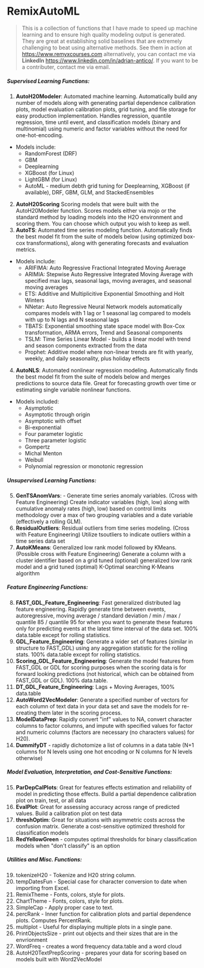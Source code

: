 # RemixAutoML
> This is a collection of functions that I have made to speed up machine learning and to ensure high quality modeling output is generated. They are great at establishing solid baselines that are extremely challenging to beat using alternative methods. See them in action at https://www.remyxcourses.com alternatively, you can contact me via **LinkedIn** https://www.linkedin.com/in/adrian-antico/. If you want to be a contributer, contact me via email.
##### Supervised Learning Functions: 
1. **AutoH20Modeler**: Automated machine learning. Automatically build any number of models along with generating partial dependence calibration plots, model evaluation calibration plots, grid tuning, and file storage for easy production implementation. Handles regression, quantile regression, time until event, and classification models (binary and multinomial) using numeric and factor variables without the need for one-hot-encoding.
* Models include:
  * RandomForest (DRF)
  * GBM
  * Deeplearning
  * XGBoost (for Linux)
  * LightGBM (for Linux)
  * AutoML - medium debth grid tuning for Deeplearning, XGBoost (if available), DRF, GBM, GLM, and StackedEnsembles
2. **AutoH20Scoring** Scoring models that were built with the AutoH20Modeler function. Scores models either via mojo or the standard method by loading models into the H2O environment and scoring them. You can choose which output you wish to keep as well. 
3. **AutoTS**: Automated time series modeling function. Automatically finds the best model fit from the suite of models below (using optimized box-cox transformations), along with generating forecasts and evaluation metrics.
* Models include:
  * ARIFIMA: Auto Regressive Fractional Integrated Moving Average
  * ARIMIA: Stepwise Auto Regressive Integrated Moving Average with specified max lags, seasonal lags, moving averages, and seasonal moving averages
  * ETS: Additive and Multiplicitive Exponential Smoothing and Holt Winters
  * NNetar: Auto Regressive Neural Network models automatically compares models with 1 lag or 1 seasonal lag compared to models with up to N lags and N seasonal lags
  * TBATS: Exponential smoothing state space model with Box-Cox transformation, ARMA errors, Trend and Seasonal components
  * TSLM: Time Series Linear Model - builds a linear model with trend and season components extracted from the data
  * Prophet: Additive model where non-linear trends are fit with yearly, weekly, and daily seasonality, plus holiday effects
4. **AutoNLS**: Automated nonlinear regression modeling. Automatically finds the best model fit from the suite of models below and merges predictions to source data file. Great for forecasting growth over time or estimating single variable nonlinear functions.
* Models included:
  * Asymptotic
  * Asymptotic through origin
  * Asymptotic with offset
  * Bi-exponential
  * Four parameter logistic
  * Three parameter logistic
  * Gompertz
  * Michal Menton
  * Weibull
  * Polynomial regression or monotonic regression

##### Unsupervised Learning Functions: 
5. **GenTSAnomVars**: - Generate time series anomaly variables. (Cross with Feature Engineering) Create indicator variables (high, low) along with cumulative anomaly rates (high, low) based on control limits methodology over a max of two grouping variables and a date variable (effectively a rolling GLM).
6. **ResidualOutliers**: Residual outliers from time series modeling. (Cross with Feature Engineering) Utilize tsoutliers to indicate outliers within a time series data set
7. **AutoKMeans**: Generalized low rank model followed by KMeans. (Possible cross with Feature Engineering) Generate a column with a cluster identifier based on a grid tuned (optional) generalized low rank model and a grid tuned (optimal) K-Optimal searching K-Means algorithm

##### Feature Engineering Functions: 
8. **FAST_GDL_Feature_Engineering**: Fast generalized distributed lag feature engineering. Rapidly generate time between events, autoregressive, moving average / standard deviation / min / max / quantile 85 / quantile 95 for when you want to generate these features only for predicting events at the latest time interval of the data set. 100% data.table except for rolling statistics.
9. **GDL_Feature_Engineering**: Generate a wider set of features (similar in structure to FAST_GDL) using any aggregation statistic for the rolling stats. 100% data.table except for rolling statistics.
10. **Scoring_GDL_Feature_Engineering**: Generate the model features from FAST_GDL or GDL for scoring purposes when the scoring data is for forward looking predictions (not historical, which can be obtained from FAST_GDL or GDL). 100% data.table.
11. **DT_GDL_Feature_Engineering**: Lags + Moving Averages, 100% data.table
12. **AutoWord2VecModeler**: Generate a specified number of vectors for each column of text data in your data set and save the models for re-creating them later in the scoring process.
13. **ModelDataPrep**: Rapidly convert "inf" values to NA, convert character columns to factor columns, and impute with specified values for factor and numeric columns (factors are necessary (no characters values) for H20).
14. **DummifyDT** - rapidly dichotomize a list of columns in a data table (N+1 columns for N levels using one hot encoding or N columns for N levels otherwise)

##### Model Evaluation, Interpretation, and Cost-Sensitive Functions: 
15. **ParDepCalPlots**: Great for features effects estimation and reliability of model in predicting those effects. Build a partial dependence calibration plot on train, test, or all data
16. **EvalPlot**: Great for assessing accuracy across range of predicted values. Build a calibration plot on test data
17. **threshOptim**: Great for situations with asymmetric costs across the confusion matrix. Generate a cost-sensitive optimized threshold for classification models
18. **RedYellowGreen** - computes optimal thresholds for binary classification models when "don't classify" is an option

##### Utilities and Misc. Functions:
19. tokenizeH20 - Tokenize and H20 string column.
20. tempDatesFun - Special case for character conversion to date when importing from Excel.
21. RemixTheme - Fonts, colors, style for plots.
22. ChartTheme - Fonts, colors, style for plots.
23. SimpleCap - Apply proper case to text.
24. percRank - Inner function for calibration plots and partial dependence plots. Computes PercentRank.
25. multiplot - Useful for displaying multiple plots in a single pane.
26. PrintObjectsSize - print out objects and their sizes that are in the envrionment
27. WordFreq - creates a word frequency data.table and a word cloud
28. AutoH20TextPrepScoring - prepares your data for scoring based on models built with Word2VecModel
